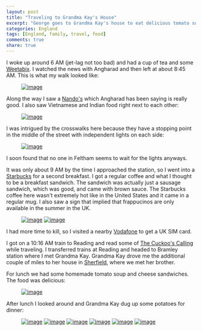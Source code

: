 ```yaml
---
layout: post
title: "Traveling to Grandma Kay's House"
excerpt: "George goes to Grandma Kay's house to eat delicious tomato soup"
categories: England
tags: [England, family, travel, food]
comments: true
share: true
---
```


I woke up around 6 AM (jet-lag not too bad) and had a cup of tea and some
[Weetabix](http://www.weetabix.co.uk).  I watched the news with Angharad and then left at about 8:45 AM.
This is what my walk looked like:

<figure>
	<a href="{{site.url}}/images/sherfield/1.jpg" title="Feltham"><img src="{{site.url}}/images/sherfield/1.jpg" alt="image"></a>
</figure>

Along the way I saw a [Nando's](http://www.nandos.co.uk) which Angharad has
been saying is really good.  I also saw Vietnamese and Indian food right next
to each other:

<figure>
	<a href="{{site.url}}/images/sherfield/2.jpg" title="Feltham"><img src="{{site.url}}/images/sherfield/2.jpg" alt="image"></a>
</figure>

I was intrigued by the crosswalks here because they have a stopping point in
the middle of the street with independent lights on each side:

<figure>
	<a href="{{site.url}}/images/sherfield/3.jpg" title="Crosswalk with center section"><img src="{{site.url}}/images/sherfield/3.jpg" alt="image"></a>
</figure>

I soon found that no one in Feltham seems to wait for the lights anyways.

It was only about 9 AM by the time I approached the station, so I went into
a [Starbucks](http://www.starbucks.com) for a second breakfast.  I got
a regular coffee and what I thought to be a breakfast sandwich.  The sandwich
was actually just a sausage sandwich, which was good, and came with brown
sauce.  The Starbucks coffee here wasn't extremely hot like in the United States and it
came in a regular mug.  I also saw a sign that implied that frappucinos are only
available in the summer in the UK.

<figure class="half">
	<a href="{{site.url}}/images/sherfield/4.jpg" title="Second breakfast"><img src="{{site.url}}/images/sherfield/4.jpg" alt="image"></a>
	<a href="{{site.url}}/images/sherfield/5.jpg" title="Frappucinos are only in the summer?"><img src="{{site.url}}/images/sherfield/5.jpg" alt="image"></a>
</figure>

I had more time to kill, so I visited a nearby [Vodafone](http://www.vodafone.co.uk/a-home/index.htm) to get a UK SIM card.

I got on a 10:16 AM train to Reading and read some of [The Cuckoo's Calling](https://en.wikipedia.org/wiki/The_Cuckoo's_Calling) while traveling.  I transferred trains at Reading and headed to Bramley station where I met Grandma Kay.  Grandma Kay drove me the additional couple of miles to her house in [Sherfield](https://en.wikipedia.org/wiki/Sherfield_on_Loddon), where we met her brother.

For lunch we had some homemade tomato soup and cheese sandwiches.  The food was
delicious:

<figure>
	<a href="{{site.url}}/images/sherfield/6.jpg" title="Homemade tomato soup"><img src="{{site.url}}/images/sherfield/6.jpg" alt="image"></a>
</figure>

After lunch I looked around and Grandma Kay dug up some potatoes for dinner:

<figure class="third">
	<a href="{{site.url}}/images/sherfield/7.jpg" title="Grandma Kay's Backyard"><img src="{{site.url}}/images/sherfield/7.jpg" alt="image"></a>
	<a href="{{site.url}}/images/sherfield/8.jpg" title="Grandma Kay's Backyard"><img src="{{site.url}}/images/sherfield/8.jpg" alt="image"></a>
	<a href="{{site.url}}/images/sherfield/9.jpg" title="Digging up potatoes"><img src="{{site.url}}/images/sherfield/9.jpg" alt="image"></a>
	<a href="{{site.url}}/images/sherfield/10.jpg" title="Corn, Squash, Lettuce"><img src="{{site.url}}/images/sherfield/10.jpg" alt="image"></a>
	<a href="{{site.url}}/images/sherfield/11.jpg" title="Tomatoes"><img src="{{site.url}}/images/sherfield/11.jpg" alt="image"></a>
	<a href="{{site.url}}/images/sherfield/13.jpg" title="Sunnyside"><img src="{{site.url}}/images/sherfield/13.jpg" alt="image"></a>
</figure>
